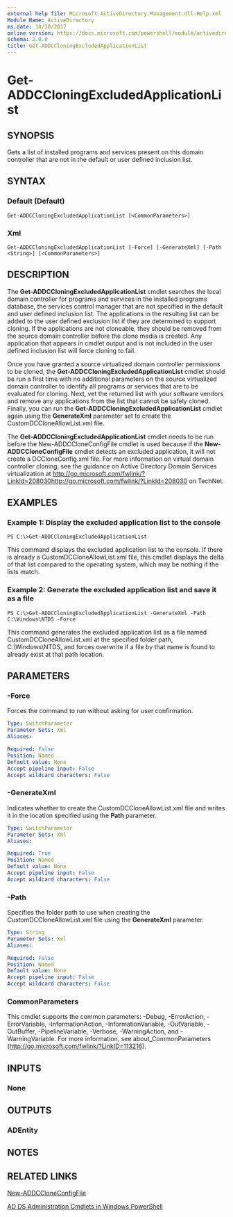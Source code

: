 ```yaml
---
external help file: Microsoft.ActiveDirectory.Management.dll-Help.xml
Module Name: ActiveDirectory
ms.date: 10/30/2017
online version: https://docs.microsoft.com/powershell/module/activedirectory/get-addccloningexcludedapplicationlist?view=windowsserver2012r2-ps&wt.mc_id=ps-gethelp
schema: 2.0.0
title: Get-ADDCCloningExcludedApplicationList
---
```


# Get-ADDCCloningExcludedApplicationList

## SYNOPSIS
Gets a list of installed programs and services present on this domain controller that are not in the default or user defined inclusion list.

## SYNTAX

### Default (Default)
```
Get-ADDCCloningExcludedApplicationList [<CommonParameters>]
```

### Xml
```
Get-ADDCCloningExcludedApplicationList [-Force] [-GenerateXml] [-Path <String>] [<CommonParameters>]
```

## DESCRIPTION
The **Get-ADDCCloningExcludedApplicationList** cmdlet searches the local domain controller for programs and services in the installed programs database, the services control manager that are not specified in the default and user defined inclusion list.
The applications in the resulting list can be added to the user defined exclusion list if they are determined to support cloning.
If the applications are not cloneable, they should be removed from the source domain controller before the clone media is created.
Any application that appears in cmdlet output and is not included in the user defined inclusion list will force cloning to fail.

Once you have granted a source virtualized domain controller permissions to be cloned, the **Get-ADDCCloningExcludedApplicationList** cmdlet should be run a first time with no additional parameters on the source virtualized domain controller to identify all programs or services that are to be evaluated for cloning.
Next, vet the returned list with your software vendors and remove any applications from the list that cannot be safely cloned.
Finally, you can run the **Get-ADDCCloningExcludedApplicationList** cmdlet again using the **GenerateXml** parameter set to create the CustomDCCloneAllowList.xml file.

The **Get-ADDCCloningExcludedApplicationList** cmdlet needs to be run before the New-ADDCCloneConfigFile cmdlet is used because if the **New-ADDCCloneConfigFile** cmdlet detects an excluded application, it will not create a DCCloneConfig.xml file.
For more information on virtual domain controller cloning, see the guidance on Active Directory Domain Services virtualization at http://go.microsoft.com/fwlink/?LinkId=208030http://go.microsoft.com/fwlink/?LinkId=208030 on TechNet.

## EXAMPLES

### Example 1: Display the excluded application list to the console
```
PS C:\>Get-ADDCCloningExcludedApplicationList
```

This command displays the excluded application list to the console.
If there is already a CustomDCCloneAllowList.xml file, this cmdlet displays the delta of that list compared to the operating system, which may be nothing if the lists match.

### Example 2: Generate the excluded application list and save it as a file
```
PS C:\>Get-ADDCCloningExcludedApplicationList -GenerateXml -Path C:\Windows\NTDS -Force
```

This command generates the excluded application list as a file named CustomDCCloneAllowList.xml at the specified folder path, C:\Windows\NTDS, and forces overwrite if a file by that name is found to already exist at that path location.

## PARAMETERS

### -Force
Forces the command to run without asking for user confirmation.

```yaml
Type: SwitchParameter
Parameter Sets: Xml
Aliases: 

Required: False
Position: Named
Default value: None
Accept pipeline input: False
Accept wildcard characters: False
```

### -GenerateXml
Indicates whether to create the CustomDCCloneAllowList.xml file and writes it in the location specified using the **Path** parameter.

```yaml
Type: SwitchParameter
Parameter Sets: Xml
Aliases: 

Required: True
Position: Named
Default value: None
Accept pipeline input: False
Accept wildcard characters: False
```

### -Path
Specifies the folder path to use when creating the CustomDCCloneAllowList.xml file using the **GenerateXml** parameter.

```yaml
Type: String
Parameter Sets: Xml
Aliases: 

Required: False
Position: Named
Default value: None
Accept pipeline input: False
Accept wildcard characters: False
```

### CommonParameters
This cmdlet supports the common parameters: -Debug, -ErrorAction, -ErrorVariable, -InformationAction, -InformationVariable, -OutVariable, -OutBuffer, -PipelineVariable, -Verbose, -WarningAction, and -WarningVariable. For more information, see about_CommonParameters (http://go.microsoft.com/fwlink/?LinkID=113216).

## INPUTS

### None

## OUTPUTS

### ADEntity

## NOTES

## RELATED LINKS

[New-ADDCCloneConfigFile](./New-ADDCCloneConfigFile.md)

[AD DS Administration Cmdlets in Windows PowerShell](./ActiveDirectory.md)

